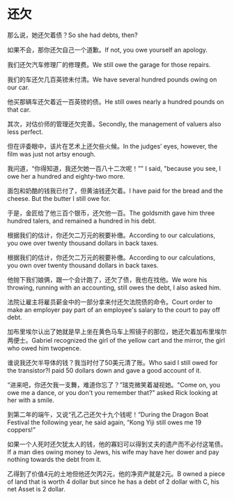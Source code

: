 # 还欠

<p><span class="chinese">那么说，她还欠着债？</span><span class="english">So she had debts, then?</span></p>

<p><span class="chinese">如果不会，那你还欠自己一个道歉。</span><span class="english">If not, you owe yourself an apology.</span></p>

<p><span class="chinese">我们还欠汽车修理厂的修理费。</span><span class="english">We still owe the garage for those repairs.</span></p>

<p><span class="chinese">我们的车还欠几百英镑未付清。</span><span class="english">We have several hundred pounds owing on our car.</span></p>

<p><span class="chinese">他买那辆车还欠着近一百英镑的债。</span><span class="english">He still owes nearly a hundred pounds on that car.</span></p>

<p><span class="chinese">其次，对估价师的管理还欠完善。</span><span class="english">Secondly, the management of valuers also less perfect.</span></p>

<p><span class="chinese">但在评委眼中，该片在艺术上还欠些火候。</span><span class="english">In the judges’ eyes, however, the film was just not artsy enough.</span></p>

<p><span class="chinese">我问道，“你得知道，我还欠她一百八十二次呢！”</span><span class="english">" I said, "because you see, I owe her a hundred and eighty-two more.</span></p>

<p><span class="chinese">面包和奶酷的钱我已付了，但黄油钱还欠着。</span><span class="english">I have paid for the bread and the cheese. But the butter I still owe for.</span></p>

<p><span class="chinese">于是，金匠给了他三百个银币，还欠他一百。</span><span class="english">The goldsmith gave him three hundred talers, and remained a hundred in his debt.</span></p>

<p><span class="chinese">根据我们的估计，你还欠二万元的税要补缴。</span><span class="english">According to our calculations, you owe over twenty thousand dollars in back taxes.</span></p>

<p><span class="chinese">根据我们的估计，你还欠二万元的税要补缴。</span><span class="english">According to our calculations, you own over twenty thousand dollars in back taxes.</span></p>

<p><span class="chinese">他抛下我们娘俩，跟一个会计跑了，还欠了债，我也在找他。</span><span class="english">We wore his throwing, running with an accounting, still owes the debt, I also asked him.</span></p>

<p><span class="chinese">法院让雇主将雇员薪金中的一部分拿来付还欠法院债的命令。</span><span class="english">Court order to make an employer pay part of an employee's salary to the court to pay off debt.</span></p>

<p><span class="chinese">加布里埃尔认出了她就是早上坐在黄色马车上照镜子的那位，她还欠着加布里埃尔两便士。</span><span class="english">Gabriel recognized the girl of the yellow cart and the mirror, the girl who owed him twopence.</span></p>

<p><span class="chinese">谁说我还欠半导体的钱？我当时付了50美元清了账。</span><span class="english">Who said I still owed for the transistor?I paid 50 dollars down and gave a good account of it.</span></p>

<p><span class="chinese">“进来吧，你还欠我一支舞，难道你忘了？”瑞克微笑着凝视她。</span><span class="english">"Come on, you owe me a dance, or you don't you remember that?" asked Rick looking at her with a smile.</span></p>

<p><span class="chinese">到第二年的端午，又说“孔乙己还欠十九个钱呢！”</span><span class="english">During the Dragon Boat Festival the following year, he said again, “Kong Yiji still owes me 19 coppers!”</span></p>

<p><span class="chinese">如果一个人死时还欠犹太人的钱，他的寡妇可以得到丈夫的遗产而不必付这笔债。</span><span class="english">If a man dies owing money to Jews, his wife may have her dower and pay nothing towards the debt from it.</span></p>

<p><span class="chinese">乙得到了价值4元的土地但他还欠丙2元，他的净资产就是2元。</span><span class="english">B owned a piece of land that is worth 4 dollar but since he has a debt of 2 dollar with C, his net Asset is 2 dollar.</span></p>


